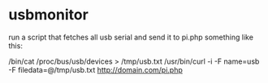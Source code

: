usbmonitor
==========

run a script that fetches all usb serial and send it to pi.php something like this:

/bin/cat /proc/bus/usb/devices > /tmp/usb.txt
/usr/bin/curl -i -F name=usb -F filedata=@/tmp/usb.txt http://domain.com/pi.php
